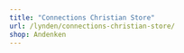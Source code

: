 ```yaml
---
title: "Connections Christian Store"
url: /lynden/connections-christian-store/
shop: Andenken
---
```

